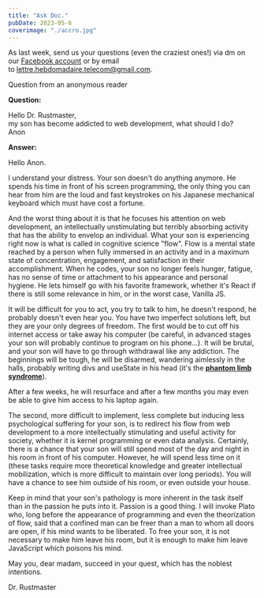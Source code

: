 ```yaml
---
title: "Ask Doc."
pubDate: 2023-05-6
coverimage: "./accro.jpg"
---
```

As last week, send us your questions (even the craziest ones!) via dm on our [Facebook account](https://www.facebook.com/profile.php?id=100091511889368) or by email to [lettre.hebdomadaire.telecom@gmail.com](mailto:lettre.hebdomadaire.telecom@gmail.com).

Question from an anonymous reader

**Question:**

Hello Dr. Rustmaster,  
my son has become addicted to web development, what should I do?  
Anon

**Answer:**

Hello Anon.

I understand your distress. Your son doesn't do anything anymore. He spends his time in front of his screen programming, the only thing you can hear from him are the loud and fast keystrokes on his Japanese mechanical keyboard which must have cost a fortune.

And the worst thing about it is that he focuses his attention on web development, an intellectually unstimulating but terribly absorbing activity that has the ability to envelop an individual. What your son is experiencing right now is what is called in cognitive science "flow". Flow is a mental state reached by a person when fully immersed in an activity and in a maximum state of concentration, engagement, and satisfaction in their accomplishment. When he codes, your son no longer feels hunger, fatigue, has no sense of time or attachment to his appearance and personal hygiene. He lets himself go with his favorite framework, whether it's React if there is still some relevance in him, or in the worst case, Vanilla JS.

It will be difficult for you to act, you try to talk to him, he doesn't respond, he probably doesn't even hear you. You have two imperfect solutions left, but they are your only degrees of freedom. The first would be to cut off his internet access or take away his computer (be careful, in advanced stages your son will probably continue to program on his phone...). It will be brutal, and your son will have to go through withdrawal like any addiction. The beginnings will be tough, he will be disarmed, wandering aimlessly in the halls, probably writing divs and useState in his head (it's the [**phantom limb syndrome**](https://psychology.ucsd.edu/)).

After a few weeks, he will resurface and after a few months you may even be able to give him access to his laptop again.

The second, more difficult to implement, less complete but inducing less psychological suffering for your son, is to redirect his flow from web development to a more intellectually stimulating and useful activity for society, whether it is kernel programming or even data analysis. Certainly, there is a chance that your son will still spend most of the day and night in his room in front of his computer. However, he will spend less time on it (these tasks require more theoretical knowledge and greater intellectual mobilization, which is more difficult to maintain over long periods). You will have a chance to see him outside of his room, or even outside your house.

Keep in mind that your son's pathology is more inherent in the task itself than in the passion he puts into it. Passion is a good thing. I will invoke Plato who, long before the appearance of programming and even the theorization of flow, said that a confined man can be freer than a man to whom all doors are open, if his mind wants to be liberated. To free your son, it is not necessary to make him leave his room, but it is enough to make him leave JavaScript which poisons his mind.

May you, dear madam, succeed in your quest, which has the noblest intentions.

Dr. Rustmaster